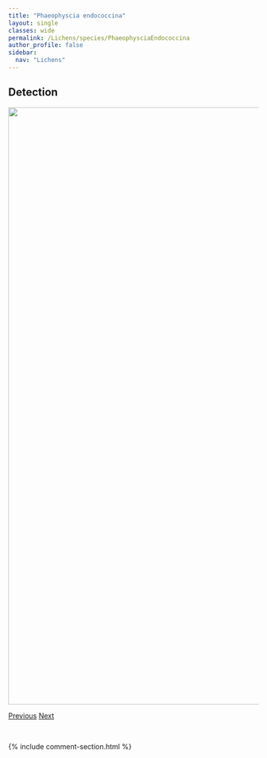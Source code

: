 ```yaml
---
title: "Phaeophyscia endococcina"
layout: single
classes: wide
permalink: /Lichens/species/PhaeophysciaEndococcina
author_profile: false
sidebar:
  nav: "Lichens"
---
```


<h2>Detection</h2>

<a href="https://drive.google.com/uc?export=view&id=1r8vXhDPJc-sjjfJFkFreXQNpBsGpzMkW">
<img src="https://drive.google.com/uc?export=view&id=1r8vXhDPJc-sjjfJFkFreXQNpBsGpzMkW" height = "1200" width = "800">
</a>


<a href="/DevelopmentWebsite/Lichens/species/PhaeophysciaDecolor" class="pagination--pager" title="Phaeophyscia decolor">Previous</a> <a href="/DevelopmentWebsite/Lichens/species/PhaeophysciaKairamoi" class="pagination--pager" title="Phaeophyscia kairamoi">Next</a>

<p>&nbsp;</p>

{% include comment-section.html %}
